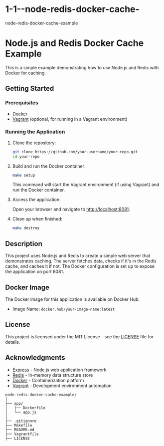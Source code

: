 # 1-1--node-redis-docker-cache-
node-redis-docker-cache-example
# Node.js and Redis Docker Cache Example

This is a simple example demonstrating how to use Node.js and Redis with Docker for caching.

## Getting Started

### Prerequisites

- [Docker](https://www.docker.com/)
- [Vagrant](https://www.vagrantup.com/) (optional, for running in a Vagrant environment)

### Running the Application

1. Clone the repository:

    ```bash
    git clone https://github.com/your-username/your-repo.git
    cd your-repo
    ```

2. Build and run the Docker container:

    ```bash
    make setup
    ```

   This command will start the Vagrant environment (if using Vagrant) and run the Docker container.

3. Access the application:

   Open your browser and navigate to [http://localhost:8081](http://localhost:8081).

4. Clean up when finished:

    ```bash
    make destroy
    ```

## Description

This project uses Node.js and Redis to create a simple web server that demonstrates caching. The server fetches data, checks if it's in the Redis cache, and caches it if not. The Docker configuration is set up to expose the application on port 8081.

## Docker Image

The Docker image for this application is available on Docker Hub:

- Image Name: `docker.hub/your-image-name:latest`

## License

This project is licensed under the MIT License - see the [LICENSE](LICENSE) file for details.

## Acknowledgments

- [Express](https://expressjs.com/) - Node.js web application framework
- [Redis](https://redis.io/) - In-memory data structure store
- [Docker](https://www.docker.com/) - Containerization platform
- [Vagrant](https://www.vagrantup.com/) - Development environment automation

```
node-redis-docker-cache-example/
│
├── app/
│   ├── Dockerfile
│   └── app.js
│
├── .gitignore
├── Makefile
├── README.md
├── Vagrantfile
├── LICENSE
```
